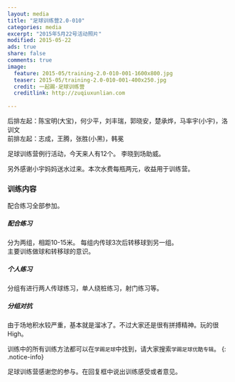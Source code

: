 ```yaml
---
layout: media
title: "足球训练营2.0-010"
categories: media
excerpt: "2015年5月22号活动照片"
modified: 2015-05-22
ads: true
share: false
comments: true
image:
  feature: 2015-05/training-2.0-010-001-1600x800.jpg
  teaser: 2015-05/training-2.0-010-001-400x250.jpg
  credit: 一起踢·足球训练营
  creditlink: http://zuqiuxunlian.com
  
---
```

后排左起：陈宝明(大宝)，何少平，刘丰瑞，郭晓安，楚承烨，马率宇(小宇)，洛训文        
前排左起：志成，王腾，张胜(小黑)，韩冕 


足球训练营例行活动，今天来人有12个。 李晓到场助威。

另外感谢小宇妈妈送水过来。本次水费每瓶两元，收益用于训练营。

### 训练内容
配合练习全部参加。   

##### 配合练习
分为两组，相距10-15米。 每组内传球3次后转移球到另一组。     
主要训练做球和转移球的意识。
	
##### 个人练习
分组有进行两人传球练习，单人绕桩练习，射门练习等。   

##### 分组对抗
由于场地积水较严重，基本就是溜冰了。不过大家还是很有拼搏精神。玩的很High。


训练中的所有训练方法都可以在`学踢足球`中找到，请大家搜索`学踢足球优酷专辑`。
{: .notice-info}

<a class="btn-success">足球训练营感谢您的参与。在回复框中说出训练感受或者意见。</a>

